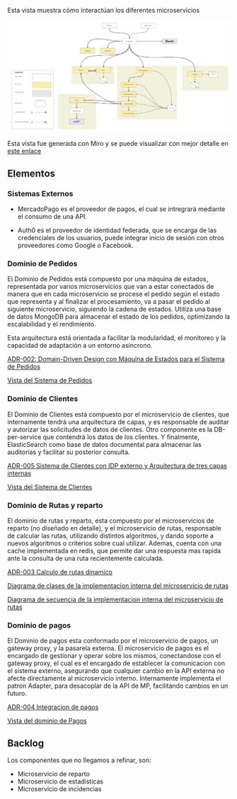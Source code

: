 Esta vista muestra cómo interactúan los diferentes microservicios


![Vista Global de la Arquitectura](./imagenes/arquitectura-detalle.jpg)

Esta vista fue generada con Miro y se puede visualizar con mejor detalle en [este enlace](https://miro.com/app/board/uXjVLD5rjlQ=/?share_link_id=523970499998)

## Elementos

### Sistemas Externos

- MercadoPago es el proveedor de pagos, el cual se intregrará mediante el consumo de una API.

- Auth0 es el proveedor de identidad federada, que se encarga de las credenciales de los usuarios, puede integrar inicio de sesión con otros proveedores como Google o Facebook.

### Dominio de Pedidos

El Dominio de Pedidos está compuesto por una máquina de estados, representada por varios microservicios que van a estar conectados de manera que en cada microservicio se procese el pedido según el estado que representa y al finalizar el procesamiento, va a pasar el pedido al siguiente microservicio, siguiendo la cadena de estados.
Utiliza una base de datos MongoDB para almacenar el estado de los pedidos, optimizando la escalabilidad y el rendimiento.

Esta arquitectura está orientada a facilitar la modularidad, el monitoreo y la capacidad de adaptación a un entorno asíncrono.

[ADR-002: Domain-Driven Design con Máquina de Estados para el Sistema de Pedidos](/Architectural-Decision-Records/ADR-002.md)

[Vista del Sistema de Pedidos](/Architectural-Decision-Records/imagenes/ADR-002-ddd-microservicio-pedidos.md)

### Dominio de Clientes

El Dominio de Clientes está compuesto por el microservicio de clientes, que internamente tendrá una arquitectura de capas, y es responsable de auditar y autorizar las solicitudes de datos de clientes. Otro componente es la DB-per-service que contendrá los datos de los clientes. Y finalmente, ElasticSearch como base de datos documental para almacenar las auditorías y facilitar su posterior consulta.

[ADR-005 Sistema de Clientes con IDP externo y Arquitectura de tres capas internas](/Architectural-Decision-Records/ADR-005.md)

[Vista del Sistema de Clientes](/Architectural-Decision-Records/imagenes/ADR-005-microservicio-clientes.md)

### Dominio de Rutas y reparto

El dominio de rutas y reparto, esta compuesto por el microservicios de reparto (no diseñado en detalle), y el microservicio de rutas, responsable de calcular las rutas, utilizando distintos algoritmos, y dando soporte a nuevos algoritmos o criterios sobre cual utilizar. Ademas, cuenta con una cache implementada en redis, que permite dar una respuesta mas rapida ante la consulta de una ruta recientemente calculada.

[ADR-003 Calculo de rutas dinamico](/Architectural-Decision-Records/ADR-003.md)

[Diagrama de clases de la implementacion interna del microservicio de rutas](/Architectural-Decision-Records/imagenes/ADR-003-diagrama-de-clases.md)

[Diagrama de secuencia de la implementacion interna del microservicio de rutas](/Architectural-Decision-Records/imagenes/ADR-003-diagrama-de-secuencia.md)


### Dominio de pagos

El Dominio de pagos esta conformado por el microservicio de pagos, un gateway proxy, y la pasarela externa. El microservicio de pagos es el encargado de gestionar y operar sobre los mismos, conectandose con el gateway proxy, el cual es el encargado de establecer la comunicacion con el sistema externo, asegurando que cualquier cambio en la API externa no afecte directamente al microservicio interno. Internamente implementa el patron Adapter, para desacoplar de la API de MP, facilitando cambios en un futuro.

[ADR-004 Integracion de pagos](/Architectural-Decision-Records/ADR-004.md)

[Vista del dominio de Pagos](/Architectural-Decision-Records/imagenes/ADR-004-vista-estatica-pagos.md)



## Backlog

Los componentes que no llegamos a refinar, son:

  - Microservicio de reparto
  - Microservicio de estadisticas
  - Microservicio de incidencias 
